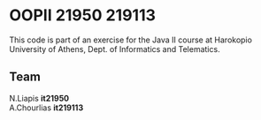 # OOPII 21950 219113

This code is part of an exercise for the Java II course at Harokopio
University of Athens, Dept. of Informatics and Telematics.

## Team

N.Liapis <b>it21950</b>    
A.Chourlias <b>it219113</b>
